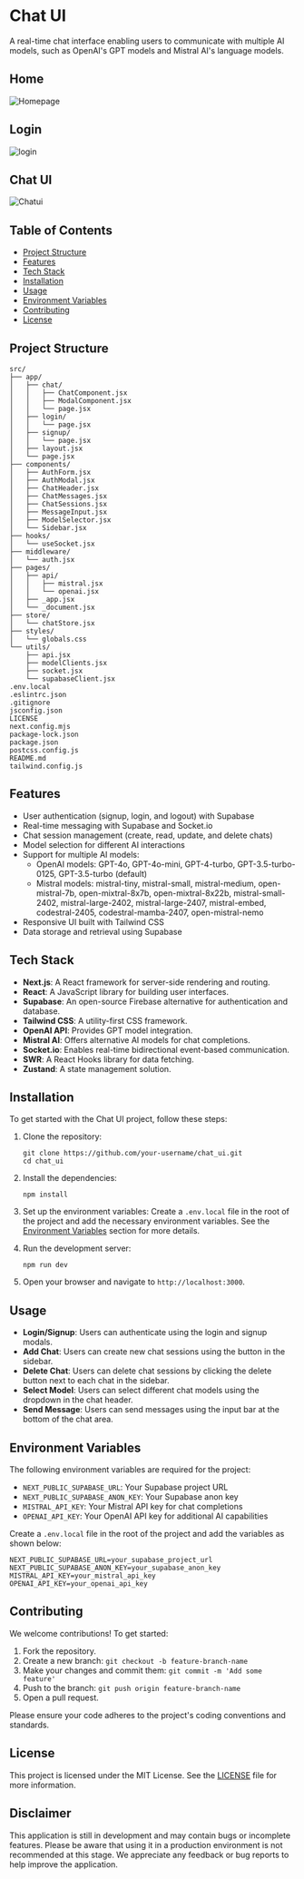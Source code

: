 # Chat UI
A real-time chat interface enabling users to communicate with multiple AI models, such as OpenAI's GPT models and Mistral AI's language models.

## Home
![Homepage](<Screenshot 2024-07-28 055119.jpg>)

## Login
![login](<Screenshot 2024-07-28 050736.jpg>) 

## Chat UI
![Chatui](<Screenshot 2024-07-28 050849.jpg>)


## Table of Contents

- [Project Structure](#project-structure)
- [Features](#features)
- [Tech Stack](#tech-stack)
- [Installation](#installation)
- [Usage](#usage)
- [Environment Variables](#environment-variables)
- [Contributing](#contributing)
- [License](#license)

## Project Structure
```
src/
├── app/
│   ├── chat/
│   │   ├── ChatComponent.jsx
│   │   ├── ModalComponent.jsx
│   │   └── page.jsx
│   ├── login/
│   │   └── page.jsx
│   ├── signup/
│   │   └── page.jsx
│   ├── layout.jsx
│   └── page.jsx
├── components/
│   ├── AuthForm.jsx
│   ├── AuthModal.jsx
│   ├── ChatHeader.jsx
│   ├── ChatMessages.jsx
│   ├── ChatSessions.jsx
│   ├── MessageInput.jsx
│   ├── ModelSelector.jsx
│   └── Sidebar.jsx
├── hooks/
│   └── useSocket.jsx
├── middleware/
│   └── auth.jsx
├── pages/
│   ├── api/
│   │   ├── mistral.jsx
│   │   └── openai.jsx
│   ├── _app.jsx
│   └── _document.jsx
├── store/
│   └── chatStore.jsx
├── styles/
│   └── globals.css
└── utils/
    ├── api.jsx
    ├── modelClients.jsx
    ├── socket.jsx
    └── supabaseClient.jsx
.env.local
.eslintrc.json
.gitignore
jsconfig.json
LICENSE
next.config.mjs
package-lock.json
package.json
postcss.config.js
README.md
tailwind.config.js

```

## Features

- User authentication (signup, login, and logout) with Supabase
- Real-time messaging with Supabase and Socket.io
- Chat session management (create, read, update, and delete chats)
- Model selection for different AI interactions
- Support for multiple AI models:
  - OpenAI models: GPT-4o, GPT-4o-mini, GPT-4-turbo, GPT-3.5-turbo-0125, GPT-3.5-turbo (default)
  - Mistral models: mistral-tiny, mistral-small, mistral-medium, open-mistral-7b, open-mixtral-8x7b, open-mixtral-8x22b, mistral-small-2402, mistral-large-2402, mistral-large-2407, mistral-embed, codestral-2405, codestral-mamba-2407, open-mistral-nemo
- Responsive UI built with Tailwind CSS
- Data storage and retrieval using Supabase

## Tech Stack

- **Next.js**: A React framework for server-side rendering and routing.
- **React**: A JavaScript library for building user interfaces.
- **Supabase**: An open-source Firebase alternative for authentication and database.
- **Tailwind CSS**: A utility-first CSS framework.
- **OpenAI API**: Provides GPT model integration.
- **Mistral AI**: Offers alternative AI models for chat completions.
- **Socket.io**: Enables real-time bidirectional event-based communication.
- **SWR**: A React Hooks library for data fetching.
- **Zustand**: A state management solution.

## Installation

To get started with the Chat UI project, follow these steps:

1. Clone the repository:
   ```
   git clone https://github.com/your-username/chat_ui.git
   cd chat_ui
   ```

2. Install the dependencies:
   ```
   npm install
   ```

3. Set up the environment variables:
   Create a `.env.local` file in the root of the project and add the necessary environment variables. See the [Environment Variables](#environment-variables) section for more details.

4. Run the development server:
   ```
   npm run dev
   ```

5. Open your browser and navigate to `http://localhost:3000`.

## Usage

- **Login/Signup**: Users can authenticate using the login and signup modals.
- **Add Chat**: Users can create new chat sessions using the button in the sidebar.
- **Delete Chat**: Users can delete chat sessions by clicking the delete button next to each chat in the sidebar.
- **Select Model**: Users can select different chat models using the dropdown in the chat header.
- **Send Message**: Users can send messages using the input bar at the bottom of the chat area.

## Environment Variables

The following environment variables are required for the project:

- `NEXT_PUBLIC_SUPABASE_URL`: Your Supabase project URL
- `NEXT_PUBLIC_SUPABASE_ANON_KEY`: Your Supabase anon key
- `MISTRAL_API_KEY`: Your Mistral API key for chat completions
- `OPENAI_API_KEY`: Your OpenAI API key for additional AI capabilities

Create a `.env.local` file in the root of the project and add the variables as shown below:

```
NEXT_PUBLIC_SUPABASE_URL=your_supabase_project_url
NEXT_PUBLIC_SUPABASE_ANON_KEY=your_supabase_anon_key
MISTRAL_API_KEY=your_mistral_api_key
OPENAI_API_KEY=your_openai_api_key
```

## Contributing

We welcome contributions! To get started:

1. Fork the repository.
2. Create a new branch: `git checkout -b feature-branch-name`
3. Make your changes and commit them: `git commit -m 'Add some feature'`
4. Push to the branch: `git push origin feature-branch-name`
5. Open a pull request.

Please ensure your code adheres to the project's coding conventions and standards.

## License

This project is licensed under the MIT License. See the [LICENSE](LICENSE) file for more information.

## Disclaimer

This application is still in development and may contain bugs or incomplete features. Please be aware that using it in a production environment is not recommended at this stage. We appreciate any feedback or bug reports to help improve the application.
